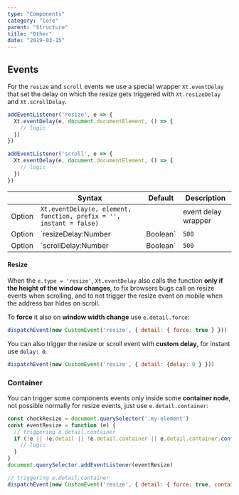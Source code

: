```yaml
---
type: "Components"
category: "Core"
parent: "Structure"
title: "Other"
date: "2019-03-15"
---
```


## Events

For the `resize` and `scroll` events we use a special wrapper `Xt.eventDelay` that set the delay on which the resize gets triggered with `Xt.resizeDelay` and `Xt.scrollDelay`.

```js
addEventListener('resize', e => {
  Xt.eventDelay(e, document.documentElement, () => {
    // logic
  })
})

addEventListener('scroll', e => {
  Xt.eventDelay(e, document.documentElement, () => {
    // logic
  })
})
```

<div class="table-scroll">

|                         | Syntax                                    | Default                       | Description                   |
| ----------------------- | ----------------------------------------- | ----------------------------- | ----------------------------- |
| Option                  | `Xt.eventDelay(e, element, function, prefix = '', instant = false)`              |        | event delay wrapper                  |
| Option                  | `resizeDelay:Number|Boolean`              | `500`        | Milliseconds to trigger the resize event with `Xt.eventDelay`            |
| Option                  | `scrollDelay:Number|Boolean`              | `500`        | Milliseconds to trigger the resize event with `Xt.eventDelay`                 |

</div>

#### Resize

When the `e.type = 'resize'`, `Xt.eventDelay` also calls the function **only if the height of the window changes**, to fix browsers bugs call on resize events when scrolling, and to not trigger the resize event on mobile when the address bar hides on scroll.

To **force** it also on **window width change** use `e.detail.force`:

```js
dispatchEvent(new CustomEvent('resize', { detail: { force: true } }))
```

You can also trigger the resize or scroll event with **custom delay**, for instant use `delay: 0`.

```js
dispatchEvent(new CustomEvent('resize', { detail: {delay: 0 } }))
```

### Container

You can trigger some components events only inside some **container node**, not possible normally for resize events, just use `e.detail.container`:

```js
const checkResize = document.querySelector('.my-element')
const eventResize = function (e) {
  // triggering e.detail.container
  if (!e || !e.detail || !e.detail.container || e.detail.container.contains(checkResize)) {
    // logic
  }
}
document.querySelector.addEventListener(eventResize)

// triggering e.detail.container
dispatchEvent(new CustomEvent('resize', { detail: { force: true, container: document.querySelector('.my-container') } }))
```
